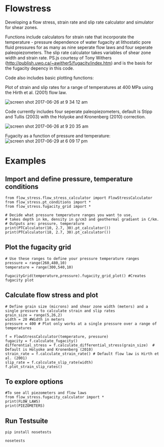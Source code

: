 # Flowstress

Developing a flow stress, strain rate and slip rate calculator and simulator for shear zones. 

Functions include calculators for strain rate that incorporate the temperature - pressure dependence of water fugacity at lithostatic pore fluid pressures for as many as nine seperate flow laws and four seperate paleopiezometers. The slip rate calculator takes variables of shear zone width and strain rate. PS.js courtesy of Tony Withers (http://publish.uwo.ca/~awither5/fugacity/index.htm) and is the basis for the fugacity depency in this code. 

Code also includes basic plotting functions:

Plot of strain and slip rates for a range of temperatures at 400 MPa using the Hirth et al. (2001) flow law. 

![screen shot 2017-06-26 at 9 34 12 am](https://user-images.githubusercontent.com/18178879/27549955-b550f94c-5a52-11e7-900c-9b20ff36f156.png)

Code currently includes four seperate paleopiezometers, default is Stipp and Tullis (2003) with the Holyoke and Kronenberg (2010) correction.

![screen shot 2017-06-26 at 9 20 35 am](https://user-images.githubusercontent.com/18178879/27549580-3e47df88-5a51-11e7-89a7-a1103a3b4af3.png)


Fugacity as a function of pressure and temperature:
![screen shot 2017-06-29 at 6 09 17 pm](https://user-images.githubusercontent.com/18178879/27716861-1e7478ea-5cf6-11e7-9ab5-bdaef92f89bf.png)


# Examples
## Import and define pressure, temperature conditions
```
from flow_stress.flow_stress_calculator import FlowStressCalculator
from flow_stress.pt_conditions import *
from flow_stress.fugacity_grid import *

# Decide what pressure temperature ranges you want to use, 
# takes depth in km, density in g/cm3 and geothermal gradient in C/km. 
# Outputs are: pressure, temperature
print(PTCalculator(10, 2.7, 30).pt_calculator()) 
print(PTCalculator(18, 2.7, 30).pt_calculator())
```

## Plot the fugacity grid

```
# Use these ranges to define your pressure temperature ranges
pressure = range(260,480,10)
temperature = range(300,540,10)

FugacityGrid(temperature,pressure).fugacity_grid_plot() #Creates fugacity plot
```

## Calculate flow stress and plot

```
# Define grain size (microns) and shear zone width (meters) and a single pressure to calculate strain and slip rates
grain_size = range(5,26,2)
width = 20 #Width in meters
pressure = 400 # Plot only works at a single pressure over a range of temperatures

f = FlowStressCalculator(temperature, pressure)
fugacity = f.calculate_fugacity()
differential_stress = f.calculate_differential_stress(grain_size)  # Default is Holyoke and Kronenberg (2010)
strain_rate = f.calculate_strain_rate() # Default flow law is Hirth et al. (2001)
slip_rate = f.calculate_slip_rate(width) 
f.plot_strain_slip_rates()
```

## To explore options

```
#To see all piezometers and flow laws
from flow_stress.fugacity_calculator import *
print(FLOW_LAWS)
print(PIEZOMETERS)
```

## Run Testsuite
```pip install nosetests```

```nosetests```
